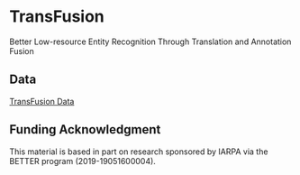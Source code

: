 # TransFusion

Better Low-resource Entity Recognition Through Translation and Annotation Fusion


## Data
[TransFusion Data](https://drive.google.com/drive/folders/1dNPLlvgA_wQ72uVhw5gL30a60aIySkl-?usp=share_link)

## Funding Acknowledgment
This material is based in part on research sponsored by IARPA via the BETTER program (2019-19051600004).
